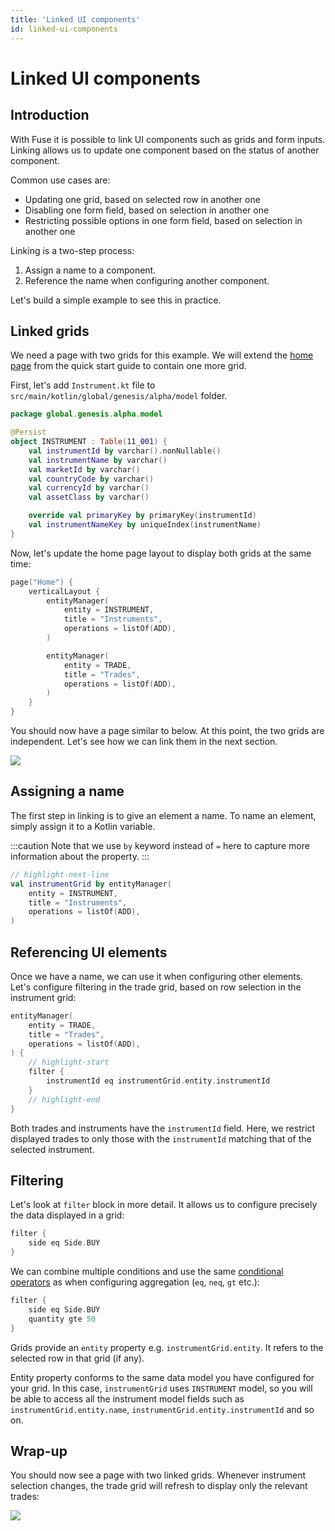 ```yaml
---
title: 'Linked UI components'
id: linked-ui-components
---
```


# Linked UI components

## Introduction

With Fuse it is possible to link UI components such as grids and form inputs. Linking allows us to update one component based on the status of another component.

Common use cases are:

- Updating one grid, based on selected row in another one
- Disabling one form field, based on selection in another one
- Restricting possible options in one form field, based on selection in another one

Linking is a two-step process:

1. Assign a name to a component.
2. Reference the name when configuring another component.

Let's build a simple example to see this in practice.

## Linked grids

We need a page with two grids for this example. We will extend the [home page](/fuse/quick-start/add-features/#grid) from the quick start guide to contain one more grid.

First, let's add `Instrument.kt` file to `src/main/kotlin/global/genesis/alpha/model` folder.

```kotlin
package global.genesis.alpha.model

@Persist
object INSTRUMENT : Table(11_001) {
    val instrumentId by varchar().nonNullable()
    val instrumentName by varchar()
    val marketId by varchar()
    val countryCode by varchar()
    val currencyId by varchar()
    val assetClass by varchar()

    override val primaryKey by primaryKey(instrumentId)
    val instrumentNameKey by uniqueIndex(instrumentName)
}
```

Now, let's update the home page layout to display both grids at the same time:

```kotlin
page("Home") {
    verticalLayout {
        entityManager(
            entity = INSTRUMENT,
            title = "Instruments",
            operations = listOf(ADD),
        )

        entityManager(
            entity = TRADE,
            title = "Trades",
            operations = listOf(ADD),
        )
    }
}
```

You should now have a page similar to below. At this point, the two grids are independent. Let's see how we can link them in the next section.

![](/img/gpl-seed-grids.png)

## Assigning a name

The first step in linking is to give an element a name. To name an element, simply assign it to a Kotlin variable.

:::caution
Note that we use `by` keyword instead of `=` here to capture more information about the property.
:::

```kotlin
// highlight-next-line
val instrumentGrid by entityManager(
    entity = INSTRUMENT,
    title = "Instruments",
    operations = listOf(ADD),
)
```

## Referencing UI elements

Once we have a name, we can use it when configuring other elements. Let's configure filtering in the trade grid, based on row selection in the instrument grid:

```kotlin
entityManager(
    entity = TRADE,
    title = "Trades",
    operations = listOf(ADD),
) {
    // highlight-start
    filter {
        instrumentId eq instrumentGrid.entity.instrumentId
    }
    // highlight-end
}
```

Both trades and instruments have the `instrumentId` field. Here, we restrict displayed trades to only those with the `instrumentId` matching that of the selected instrument.

## Filtering

Let's look at `filter` block in more detail. It allows us to configure precisely the data displayed in a grid:

```kotlin
filter {
    side eq Side.BUY
}
```

We can combine multiple conditions and use the same [conditional operators](/fuse/features/aggregation/#simple-conditions) as when configuring aggregation (`eq`, `neq`, `gt` etc.):

```kotlin
filter {
    side eq Side.BUY
    quantity gte 50
}
```

Grids provide an `entity` property e.g. `instrumentGrid.entity`. It refers to the selected row in that grid (if any).

Entity property conforms to the same data model you have configured for your grid. In this case, `instrumentGrid` uses `INSTRUMENT` model, so you will be able to access all the instrument model fields such as `instrumentGrid.entity.name`, `instrumentGrid.entity.instrumentId` and so on.

## Wrap-up

You should now see a page with two linked grids. Whenever instrument selection changes, the trade grid will refresh to display only the relevant trades:

![](/img/gpl-seed-grids-linked.png)
